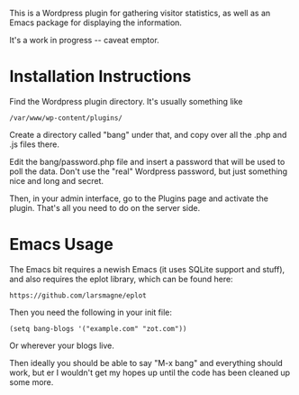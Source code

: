 This is a Wordpress plugin for gathering visitor statistics, as well
as an Emacs package for displaying the information.

It's a work in progress -- caveat emptor.

Installation Instructions
=========================

Find the Wordpress plugin directory.  It's usually something like

    /var/www/wp-content/plugins/
  
Create a directory called "bang" under that, and copy over all the
.php and .js files there.

Edit the bang/password.php file and insert a password that will be
used to poll the data.  Don't use the "real" Wordpress password, but
just something nice and long and secret.

Then, in your admin interface, go to the Plugins page and activate the
plugin.  That's all you need to do on the server side.

Emacs Usage
===========

The Emacs bit requires a newish Emacs (it uses SQLite support and
stuff), and also requires the eplot library, which can be found here:

    https://github.com/larsmagne/eplot
	
Then you need the following in your init file:

    (setq bang-blogs '("example.com" "zot.com"))
	
Or wherever your blogs live.

Then ideally you should be able to say "M-x bang" and everything
should work, but er I wouldn't get my hopes up until the code has been
cleaned up some more.

